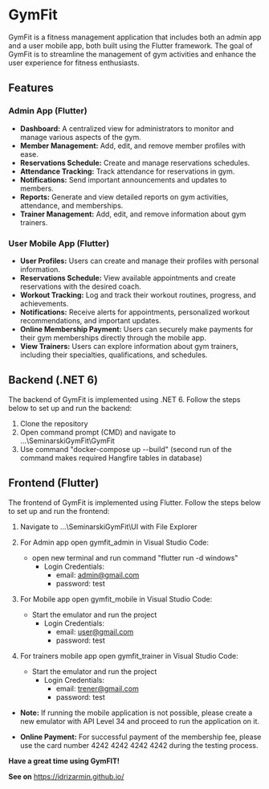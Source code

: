 # GymFit

GymFit is a fitness management application that includes both an admin app and a user mobile app, both built using the Flutter framework. The goal of GymFit is to streamline the management of gym activities and enhance the user experience for fitness enthusiasts.

## Features

### Admin App (Flutter)
- **Dashboard:** A centralized view for administrators to monitor and manage various aspects of the gym.
- **Member Management:** Add, edit, and remove member profiles with ease.
- **Reservations Schedule:** Create and manage reservations schedules.
- **Attendance Tracking:** Track attendance for reservations in gym.
- **Notifications:** Send important announcements and updates to members.
- **Reports:** Generate and view detailed reports on gym activities, attendance, and memberships.
- **Trainer Management:** Add, edit, and remove information about gym trainers.

### User Mobile App (Flutter)
- **User Profiles:** Users can create and manage their profiles with personal information.
- **Reservations Schedule:** View available appointments and create reservations with the desired coach.
- **Workout Tracking:** Log and track their workout routines, progress, and achievements.
- **Notifications:** Receive alerts for appointments, personalized workout recommendations, and important updates.
- **Online Membership Payment:** Users can securely make payments for their gym memberships directly through the mobile app.
- **View Trainers:** Users can explore information about gym trainers, including their specialties, qualifications, and schedules.

## Backend (.NET 6)

The backend of GymFit is implemented using .NET 6. Follow the steps below to set up and run the backend:

   1. Clone the repository
   2. Open command prompt (CMD) and navigate to ...\SeminarskiGymFit\GymFit
   3. Use command "docker-compose up --build" (second run of the command makes required Hangfire tables in database)


## Frontend (Flutter)

The frontend of GymFit is implemented using Flutter. Follow the steps below to set up and run the frontend:

1. Navigate to ...\SeminarskiGymFit\UI with File Explorer
2.  For Admin app open gymfit_admin in Visual Studio Code:
    - open new terminal and run command "flutter run -d windows"
        - Login Credentials: 
            - email: admin@gmail.com
            - password: test

3.  For Mobile app open gymfit_mobile in Visual Studio Code:
    - Start the emulator and run the project
        - Login Credentials: 
            - email: user@gmail.com
            - password: test
    
4. For trainers mobile app open gymfit_trainer in Visual Studio Code:
    - Start the emulator and run the project
        - Login Credentials: 
            - email: trener@gmail.com
            - password: test

- **Note:** If running the mobile application is not possible, please create a new emulator with API Level 34 and proceed to run the application on it.

- **Online Payment:** For successful payment of the membership fee, please use the card number 4242 4242 4242 4242 during the testing process.



**Have a great time using GymFIT!**

**See on** https://idrizarmin.github.io/








   